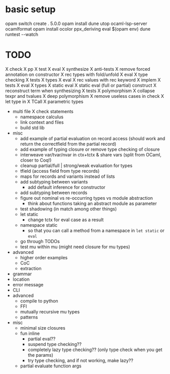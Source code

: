 # basic setup
opam switch create . 5.0.0
opam install dune utop ocaml-lsp-server ocamlformat
opam install ocolor ppx_deriving
eval $(opam env)
dune runtest --watch

# TODO
X check
X pp
X test
  X eval
  X synthesize
  X anti-tests
X remove forced annotation on constructor
X rec types with fold/unfold
  X eval
  X type checking
  X tests
    X types
    X eval
X rec values with rec keyword
  X implem
  X tests
    X eval
    X types
X static eval
  X static eval (full or partial) construct
  X reconstruct term when synthesizing
  X tests
X polymorphism
  X collapse texpr and tvalues
  X deep polymorphism
  X remove useless cases in check
  X let type in
  X TCall
  X parametric types
- multi file
  X check statements
  - namespace calculus
  - link context and files
  - build std lib
- misc
  - add example of partial evaluation on record access (should work and return the correctfield from the partial record)
  - add example of typing closure or remove type checking of closure
  - interweave var/tvar/nvar in ctx+tctx & share vars (split from OCaml, closer to Coq!)
  - cleanup partial/full | strong/weak evaluation for types
  - tfield (access field from type records)
  - maps for records and variants instead of lists
  - add subtyping between variants
    - add default inference for constructor
  - add subtyping between records
  - figure out nominal vs re-occurring types vs module abstraction
    - think about functions taking an abstract module as parameter
  - test shadowing (in match among other things)
  - let static
    - change tctx for eval case as a result
  - namespace static
    - so that you can call a method from a namespace in `let static` or `eval`
  - go through TODOs
  - test mu within mu (might need closure for mu types)
- advanced
  - higher order examples
  - CoC
  - extraction
- grammar
- location
- error message
- CLI
- advanced
  - compile to python
  - FFI
  - mutually recursive mu types
  - patterns
- misc
  - minimal size closures
  - fun inline
    - partial eval??
    - suspend type checking??
    - completely lazy type checking?? (only type check when you get the params)
    - try type checking, and if not working, make lazy??
  - partial evaluate function args
